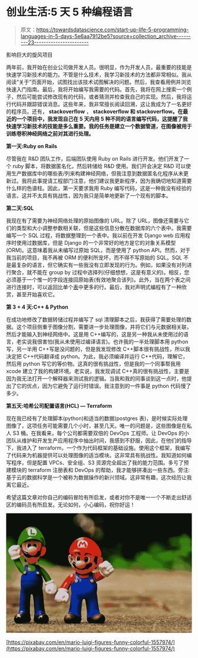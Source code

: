 # 创业生活:5 天 5 种编程语言

> 原文：<https://towardsdatascience.com/start-up-life-5-programming-languages-in-5-days-5e6aa7912be5?source=collection_archive---------23----------------------->

影响巨大的旋风项目

两年前，我开始在创业公司做开发人员。很明显，作为开发人员，最重要的技能是快速学习新技术的能力。不管是什么技术，我学习新技术的方法都非常相似。我从阅读“关于”页面开始，试图找出该技术试图解决的问题。然后，我查看用例并浏览快速入门指南。最后，我将开始编写我需要的代码。首先，我将在网上搜索一个例子，然后可能尝试修改现有的代码，或者猜测并检查我自己的实现。然后，我将运行代码并跟踪错误消息。这些年来，我非常擅长阅读回溯，这让我成为了一名更好的程序员。还有， **stackoverflow** ， **stackoverflow 和 stackoverflow。在最近的一个项目中，我发现自己在 5 天内用 5 种不同的语言编写代码，这提醒了我快速学习新技术的技能是多么重要。我的任务是建立一个数据管道，在图像被用于训练卷积神经网络之前对其进行处理。**

**第一天:Ruby on Rails**

尽管我在 R&D 团队工作，后端团队使用 Ruby on Rails 进行开发。他们开发了一个 ruby 脚本，将数据匿名化，然后转储给 R&D 使用。我们开会决定 R&D 可以使用生产数据库中的哪些表/列来构建神经网络，但我注意到数据匿名化程序从未更新过。我将此事提请工程部门注意，他们建议我更新程序，因为我确切地知道需要什么样的色谱柱。因此，第一天要求我用 Ruby 编写代码，这是一种我没有经验的语言。这并不太具有挑战性，因为我只是简单地更新了一个现有的脚本。

**第二天:SQL**

我现在有了需要为神经网络处理的原始图像的 URL。除了 URL，图像还需要与它们的类型和大小调整参数相关联，但是这些信息分散在数据库的六个表中。我需要编写一个 SQL 过程，将数据整理到一个表中。我以前在开发 Django web 应用程序时使用过数据库，但是 Django 的一个非常好的地方是它的对象关系模型(ORM)。这意味着我从未编写过原始 SQL，而是使用了 python API。然而，对于我当前的项目，我不再被 ORM 的便利所宠坏，而不得不写原始的 SQL。SQL 不是最复杂的语言，但它确实有一些我没有立即发现的行为。例如，如果没有对列进行聚合，就不能在 group by 过程中选择列(仔细想想，这是有意义的)。相反，您必须基于一个惟一的字段连接回原始表(有效地聚合该列)。此外，当在两个表之间进行连接时，可以返回比单个[表](https://stackoverflow.com/questions/12389284/inner-join-returning-more-rows-then-exist-in-tables)中更多的行。最后，我对声明式编程有了一种欣赏，甚至开始喜欢它。

**第 3 + 4 天:C++ & Python**

在成功地修改了数据转储过程并编写了 sql 清理脚本之后，我获得了需要处理的数据。这个项目侧重于图像分割，需要进一步处理图像，并将它们与元数据相关联，然后才能输入到神经网络中。这是用 C++编写的，这是另一种我从未使用过的语言，老实说我很害怕(我从未使用过编译语言)。也许我的一半处理脚本用 python 写，另一半用 C++写是没问题的，但是我发现修改 C++脚本很有挑战性，所以我决定把 C++代码翻译成 python。为此，我必须编译并运行 C++代码，理解它，然后用 python 写它的等价物。这真的很有挑战性，但是我的一个同事帮我用 xcode 建立了我的构建环境。老实说，我发现调试 C++真的很有挑战性，主要是因为我无法打开一个解释器来测试我的逻辑。当我和我的同事谈到这一点时，他提出了它的优点，因为它避免了运行时错误。我注意到的一件事是 python 代码慢了多少。

**第五天:哈希公司配置语言(HCL) — Terraform**

现在我已经有了处理脚本(python)和适当的数据(postgres 表)，是时候实际处理图像了，这项任务可能需要几个小时，甚至几天。唯一的问题是，这些图像是在私人 S3 桶。在我看来，每个公司都需要双倍的 DevOps 工程师。让 DevOps 的小团队从维护和开发生产应用程序中抽出时间，我感到不舒服，因此，在他们的指导下，我进入了 terraform，一个作为代码框架的基础设施。使用这个框架，我编写了代码来为机器提供可以处理图像的适当模块。这非常具有挑战性。我知道如何编写程序，但是配置 VPCs、安全组、S3 资源完全超出了我的能力范围。多亏了预建模块的 terraform 注册表和 DevOps 的帮助，我才能够拼凑出一些东西。旁注:基于云的数据科学是一个被称为数据操作的新兴领域。这非常有趣，这次经历让我离它最近。

希望这篇文章对你自己的编码冒险有所启发，或者对你不是唯一一个不断走出舒适区的编码员有所启发。无论如何，小心编码，祝你好运！

![](img/0b237561472c97438add261ce42e802e.png)

[https://pixabay.com/en/mario-luigi-figures-funny-colorful-1557974/](https://pixabay.com/en/mario-luigi-figures-funny-colorful-1557974/)